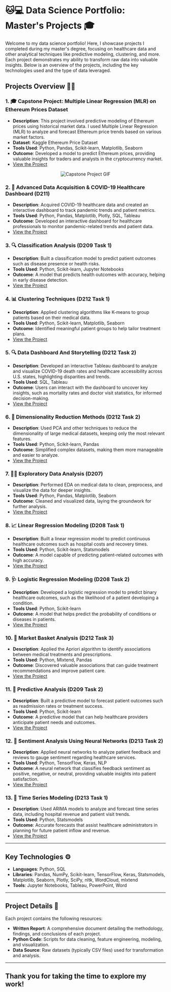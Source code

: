# 🐱💻 Data Science Portfolio: Master's Projects 🎓

Welcome to my data science portfolio! Here, I showcase projects I completed during my master's degree, focusing on healthcare data and other analytical techniques like predictive modeling, clustering, and more. Each project demonstrates my ability to transform raw data into valuable insights. Below is an overview of the projects, including the key technologies used and the type of data leveraged.

## Projects Overview 🏥💡

### 1. **🎓 Capstone Project: Multiple Linear Regression (MLR) on Ethereum Prices Dataset**
   - **Description**: This project involved predictive modeling of Ethereum prices using historical market data. I used Multiple Linear Regression (MLR) to analyze and forecast Ethereum price trends based on various market factors.
   - **Dataset**: Kaggle Ethereum Price Dataset
   - **Tools Used**: Python, Pandas, Scikit-learn, Matplotlib, Seaborn
   - **Outcome**: Developed a model to predict Ethereum prices, providing valuable insights for traders and analysts in the cryptocurrency market.
   - [View the Project](https://github.com/GabrielaHowell/my-projects/tree/main/Capstone-Project)

<p align="center">
  <img src="https://media1.giphy.com/media/v1.Y2lkPTc5MGI3NjExbTNjeG9lNmZhOXJqbWp4MGg1bTU1c2k0c3cyOXJobWJ3dWhkNzZrNCZlcD12MV9pbnRlcm5hbF9naWZfYnlfaWQmY3Q9Zw/L59aKIC2MFyfUfrz3n/giphy.gif" alt="Capstone Project GIF"/>
</p>

### 2. **🦠 Advanced Data Acquisition & COVID-19 Healthcare Dashboard (D211)**
   - **Description**: Acquired COVID-19 healthcare data and created an interactive dashboard to track pandemic trends and patient metrics.
   - **Tools Used**: Python, Pandas, Matplotlib, Plotly, SQL, Tableau
   - **Outcome**: Developed an interactive dashboard for healthcare professionals to monitor pandemic-related trends and patient data.
   -  [View the Project](https://github.com/GabrielaHowell/my-projects/tree/main/Advanced-Data-Acquisition-and-COVID-19-Healthcare-Dashboard-D211)

### 3. **🔍 Classification Analysis (D209 Task 1)**
   - **Description**: Built a classification model to predict patient outcomes such as disease presence or health risks.
   - **Tools Used**: Python, Scikit-learn, Jupyter Notebooks
   - **Outcome**: A model that predicts health outcomes with accuracy, helping in early disease detection.
   - [View the Project](https://github.com/GabrielaHowell/my-projects/tree/main/Classification-Analysis-D209-Task-1)

### 4. **📊 Clustering Techniques (D212 Task 1)**
   - **Description**: Applied clustering algorithms like K-means to group patients based on their medical data.
   - **Tools Used**: Python, Scikit-learn, Matplotlib, Seaborn
   - **Outcome**: Identified meaningful patient groups to help tailor treatment plans.
   - [View the Project](https://github.com/GabrielaHowell/my-projects/tree/main/Clustering-Techniques-D212-Task-1)

### 5. **🔍 Data Dashboard And Storytelling (D212 Task 2)**
   - **Description**: Developed an interactive Tableau dashboard to analyze and visualize COVID-19 death rates and healthcare accessibility across U.S. states, highlighting disparities and trends.
   - **Tools Used**: SQL, Tableau
   - **Outcome**: Users can interact with the dashboard to uncover key insights, such as mortality rates and doctor visit statistics, for informed decision-making.
   - [View the Project](https://github.com/GabrielaHowell/my-projects/tree/main/Data-Dashboard-D212-Task-2)

### 6. **🔬 Dimensionality Reduction Methods (D212 Task 2)**
   - **Description**: Used PCA and other techniques to reduce the dimensionality of large medical datasets, keeping only the most relevant features.
   - **Tools Used**: Python, Scikit-learn, Pandas
   - **Outcome**: Simplified complex datasets, making them more manageable and easier to analyze.
   - [View the Project](https://github.com/GabrielaHowell/my-projects/tree/main/Dimensionality-Reduction-Methods-D212-Task-2)

### 7. **🧑‍⚕️ Exploratory Data Analysis (D207)**
   - **Description**: Performed EDA on medical data to clean, preprocess, and visualize the data for deeper insights.
   - **Tools Used**: Python, Pandas, Matplotlib, Seaborn
   - **Outcome**: Cleaned and visualized data, laying the groundwork for further analysis.
   - [View the Project](https://github.com/GabrielaHowell/my-projects/tree/main/Exploratory-Data-Analysis-D207)

### 8. **📈 Linear Regression Modeling (D208 Task 1)**
   - **Description**: Built a linear regression model to predict continuous healthcare outcomes such as hospital costs and recovery times.
   - **Tools Used**: Python, Scikit-learn, Statsmodels
   - **Outcome**: A model capable of predicting patient-related outcomes with high accuracy.
   - [View the Project](https://github.com/GabrielaHowell/my-projects/tree/main/Linear-Regression-Modeling-D208-Task1)

### 9. **🩺 Logistic Regression Modeling (D208 Task 2)**
   - **Description**: Developed a logistic regression model to predict binary healthcare outcomes, such as the likelihood of a patient developing a condition.
   - **Tools Used**: Python, Scikit-learn
   - **Outcome**: A model that helps predict the probability of conditions or diseases in patients.
   - [View the Project](https://github.com/GabrielaHowell/my-projects/tree/main/Logistic-Regression-Modeling-D208-Task-2)

### 10. **🛒 Market Basket Analysis (D212 Task 3)**
   - **Description**: Applied the Apriori algorithm to identify associations between medical treatments and prescriptions.
   - **Tools Used**: Python, Mlxtend, Pandas
   - **Outcome**: Discovered valuable associations that can guide treatment recommendations and improve patient care.
   - [View the Project](https://github.com/GabrielaHowell/my-projects/tree/main/Market-Basket-Analysis-D212-Task-3)

### 11. **🔮 Predictive Analysis (D209 Task 2)**
   - **Description**: Built a predictive model to forecast patient outcomes such as readmission rates or treatment success.
   - **Tools Used**: Python, Scikit-learn
   - **Outcome**: A predictive model that can help healthcare providers anticipate patient needs and outcomes.
   - [View the Project](https://github.com/GabrielaHowell/my-projects/tree/main/Predictive-Analysis-D209-Task-2)

### 12. **💬 Sentiment Analysis Using Neural Networks (D213 Task 2)**
   - **Description**: Applied neural networks to analyze patient feedback and reviews to gauge sentiment regarding healthcare services.
   - **Tools Used**: Python, TensorFlow, Keras, NLP
   - **Outcome**: A neural network that classifies feedback sentiment as positive, negative, or neutral, providing valuable insights into patient satisfaction.
   - [View the Project](https://github.com/GabrielaHowell/my-projects/tree/main/Sentiment-Analysis-Using-Neural-Networks-D213-Task-2)

### 13. **📅 Time Series Modeling (D213 Task 1)**
   - **Description**: Used ARIMA models to analyze and forecast time series data, including hospital revenue and patient visit trends.
   - **Tools Used**: Python, Statsmodels
   - **Outcome**: Accurate forecasts that assist healthcare administrators in planning for future patient inflow and revenue.
   - [View the Project](https://github.com/GabrielaHowell/my-projects/tree/main/Time-Series-Modeling-D213-Task-1)

---

## Key Technologies ⚙️

- **Languages**: Python, SQL
- **Libraries**: Pandas, NumPy, Scikit-learn, TensorFlow, Keras, Statsmodels, Matplotlib, Seaborn, Plotly, SciPy, nltk, WordCloud, mlxtend
- **Tools**: Jupyter Notebooks, Tableau, PowerPoint, Word 

---

## Project Details 📁

Each project contains the following resources:
- **Written Report**: A comprehensive document detailing the methodology, findings, and conclusions of each project.
- **Python Code**: Scripts for data cleaning, feature engineering, modeling, and visualization.
- **Data Source**: Raw datasets (typically CSV files) used for transformation and analysis.

---

Thank you for taking the time to explore my work! 
---
